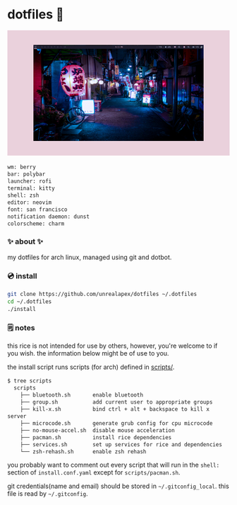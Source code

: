 # dotfiles 🌸

![screenshot of arch linux rice](rice.png)
```
wm: berry
bar: polybar
launcher: rofi
terminal: kitty
shell: zsh
editor: neovim
font: san francisco
notification daemon: dunst
colorscheme: charm
```

### ✨ about ✨
my dotfiles for arch linux, managed using git and dotbot.

### 💿 install
```sh
git clone https://github.com/unrealapex/dotfiles ~/.dotfiles
cd ~/.dotfiles
./install
```

### 🗒️ notes
this rice is not intended for use by others, however, you're welcome to if
you wish. the information below might be of use to you.

the install script runs scripts (for arch) defined in [scripts/](/scripts).
```
$ tree scripts
  scripts
    ├── bluetooth.sh       enable bluetooth
    ├── group.sh           add current user to appropriate groups
    ├── kill-x.sh          bind ctrl + alt + backspace to kill x server
    ├── microcode.sh       generate grub config for cpu microcode
    ├── no-mouse-accel.sh  disable mouse acceleration
    ├── pacman.sh          install rice dependencies
    ├── services.sh        set up services for rice and dependencies
    └── zsh-rehash.sh      enable zsh rehash

```
you probably want to comment out every script that will
run in the `shell:` section of `install.conf.yaml` except for
`scripts/pacman.sh`.

git credentials(name and email) should be stored in `~/.gitconfig_local`. this
file is read by `~/.gitconfig`.


